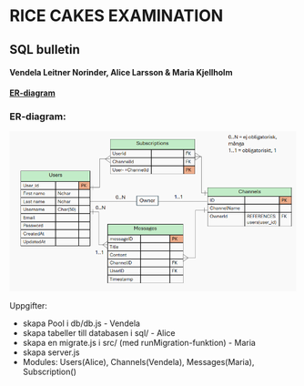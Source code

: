# RICE CAKES EXAMINATION

## SQL bulletin

#### Vendela Leitner Norinder, Alice Larsson & Maria Kjellholm 

**[ER-diagram](https://funet-my.sharepoint.com/:p:/g/personal/3ggjs24kjelma_folkuniversitetet_nu/EXx45MAFXxRHm9yHWUbneUMB2a7CCRSdSIWB9IpymzJCcA?e=ejfwj2)**

### ER-diagram:
![ER-diagram](./er-diagram.png)


Uppgifter:
- skapa Pool i db/db.js - Vendela
- skapa tabeller till databasen i sql/ - Alice
- skapa en migrate.js i src/ (med runMigration-funktion) - Maria
- skapa server.js
- Modules: Users(Alice), Channels(Vendela), Messages(Maria), Subscription()
